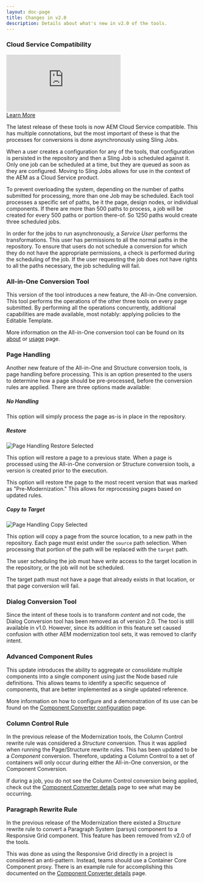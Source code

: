 ```yaml
---
layout: doc-page
title: Changes in v2.0
description: Details about what's new in v2.0 of the tools.
---
```


### Cloud Service Compatibility

<div class="video right">
  <span class="image object">
    <iframe src="https://video.tv.adobe.com/v/338822/?quality=12&learn=on" frameborder="0" webkitallowfullscreen mozallowfullscreen allowfullscreen scrolling="no"></iframe>
  </span>
  <div class="content">
    <a href="https://video.tv.adobe.com/v/338822/?quality=12&learn=on" target="_blank" class="button primary small fit" title="Watch the Video">Learn More</a>
  </div>
</div>

The latest release of these tools is now AEM Cloud Service compatible. This has multiple connotations, but the most important of these is that the processes for conversions is done asynchronously using Sling Jobs.

When a user creates a configuration for any of the tools, that configuration is persisted in the repository and then a Sling Job is scheduled against it. Only one job can be scheduled at a time, but they are queued as soon as they are configured. Moving to Sling Jobs allows for use in the context of the AEM as a Cloud Service product.

To prevent overloading the system, depending on the number of paths submitted for processing, more than one Job may be scheduled. Each tool processes a specific set of paths, be it the page, design nodes, or individual components. If there are more than 500 paths to process, a job will be created for every 500 paths or portion there-of. So 1250 paths would create three scheduled jobs.

In order for the jobs to run asynchronously, a *Service User* performs the transformations. This user has permissions to all the normal paths in the repository. To ensure that users do not schedule a conversion for which they do not have the appropriate permissions, a check is performed during the scheduling of the job. If the user requesting the job does not have rights to all the paths necessary, the job scheduling will fail.


### All-in-One Conversion Tool

This version of the tool introduces a new feature, the All-in-One conversion. This tool performs the operations of the other three tools on every page submitted. By performing all the operations concurrently, additional capabilities are made available, most notably: applying policies to the Editable Template.

More information on the All-in-One conversion tool can be found on its [about](/aem-modernize-tools/pages/all-in-one/about.html) or [usage](/aem-modernize-tools/pages/all-in-one/usage.html) page.


### Page Handling

Another new feature of the All-in-One and Structure conversion tools, is page handling before processing. This is an option presented to the users to determine how a page should be pre-processed, before the conversion rules are applied. There are three options made available:

##### No Handling

This option will simply process the page as-is in place in the repository.

##### Restore

<p class="image right small">
    <img src="/aem-modernize-tools/pages/structure/images/page-handling-restore.png" alt="Page Handling Restore Selected"/>
</p>

<div class="padded">
This option will restore a page to a previous state. When a page is processed using the All-in-One conversion or Structure conversion tools, a version is created prior to the execution.

This option will restore the page to the most recent version that was marked as "Pre-Modernization." This allows for reprocessing pages based on updated rules.
</div>

##### Copy to Target

<p class="image right small">
    <img src="/aem-modernize-tools/pages/structure/images/page-handling-copy.png" alt="Page Handling Copy Selected"/>
</p>

This option will copy a page from the source location, to a new path in the repository. Each page must exist under the `source` path selection. When processing that portion of the path will be replaced with the `target` path.

The user scheduling the job must have *write* access to the target location in the repository, or the job will not be scheduled.

The target path must not have a page that already exists in that location, or that page conversion will fail.


### Dialog Conversion Tool

Since the intent of these tools is to transform _content_ and not code, the Dialog Conversion tool has been removed as of version 2.0. The tool is still available in v1.0. However, since its addition in this feature set caused confusion with other AEM modernization tool sets, it was removed to clarify intent.

### Advanced Component Rules

This update introduces the ability to aggregate or consolidate multiple components into a single component using just the Node based rule definitions. This allows teams to identify a specific sequence of components, that are better implemented as a single updated reference.

More information on how to configure and a demonstration of its use can be found on the [Component Converter configuration](/aem-modernize-tools/pages/component/config.html) page.

### Column Control Rule

In the previous release of the Modernization tools, the Column Control rewrite rule was considered a _Structure_ conversion. Thus it was applied when running the Page/Structure rewrite rules. This has been updated to be a _Component_ conversion. Therefore, updating a Column Control to a set of containers will only occur during either the All-in-One conversion, or the Component Conversion.

If during a job, you do not see the Column Control conversion being applied, check out the [Component Converter details](/aem-modernize-tools/pages/component/details.html) page to see what may be occurring.

### Paragraph Rewrite Rule

In the previous release of the Modernization there existed a _Structure_ rewrite rule to convert a Paragraph System (parsys) component to a Responsive Grid component. This feature has been removed from v2.0 of the tools.

This was done as using the Responsive Grid directly in a project is considered an anti-pattern. Instead, teams should use a Container Core Component proxy. There is an example rule for accomplishing this documented on the [Component Converter details](/aem-modernize-tools/pages/component/details.html) page.
